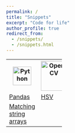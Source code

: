 ```yaml
---
permalink: /
title: "Snippets"
excerpt: "Code for life"
author_profile: true
redirect_from:
  - /snippets/
  - /snippets.html
---
```


<table style="width:30%">
  <tr>
    <th><img src="https://upload.wikimedia.org/wikipedia/commons/thumb/c/c3/Python-logo-notext.svg/800px-Python-logo-notext.svg.png" alt="Python" style="width:50px;height:50px;"></th>
    <th><img src="https://upload.wikimedia.org/wikipedia/commons/5/53/OpenCV_Logo_with_text.png" alt="OpenCV" style="width:70px;height:80px;">
    </th>
  </tr>
  <tr>
    <td> <a href="python-pandas.html">Pandas</a> </td>
    <td> <a href="python-opencv-hsv.html">HSV</a> </td>
  </tr>
  <tr>
    <td> <a href="python-matching-string-arrays.html">Matching string arrays</a></td>
    <td></td>
  </tr>
</table>

 <br>
